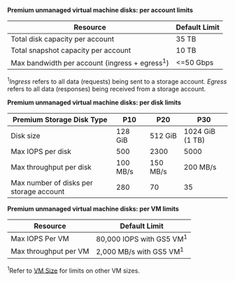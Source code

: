 **Premium unmanaged virtual machine disks: per account limits**

| Resource | Default Limit |
| --- | --- |
| Total disk capacity per account |35 TB |
| Total snapshot capacity per account |10 TB |
| Max bandwidth per account (ingress + egress<sup>1</sup>) |<=50 Gbps |

<sup>1</sup>*Ingress* refers to all data (requests) being sent to a storage account. *Egress* refers to all data (responses) being received from a storage account.

**Premium unmanaged virtual machine disks: per disk limits**

| Premium Storage Disk Type | P10 | P20 | P30 |
| --- | --- | --- | --- |
| Disk size |128 GiB |512 GiB |1024 GiB (1 TB) |
| Max IOPS per disk |500 |2300 |5000 |
| Max throughput per disk |100 MB/s | 150 MB/s |200 MB/s |
| Max number of disks per storage account |280 |70 |35 |

**Premium unmanaged virtual machine disks: per VM limits**

| Resource | Default Limit |
| --- | --- |
| Max IOPS Per VM |80,000 IOPS with GS5 VM<sup>1</sup> |
| Max throughput per VM |2,000 MB/s with GS5 VM<sup>1</sup> |

<sup>1</sup>Refer to [VM Size](../articles/virtual-machines/virtual-machines-linux-sizes.md?toc=%2fazure%2fvirtual-machines%2flinux%2ftoc.json) for limits on other VM sizes.